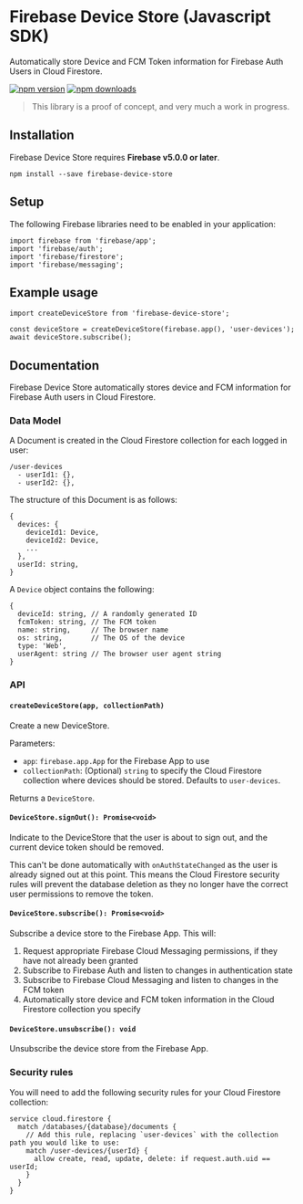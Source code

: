 # Firebase Device Store (Javascript SDK)

Automatically store Device and FCM Token information for Firebase Auth Users in Cloud Firestore.

[![npm version](https://img.shields.io/npm/v/firebase-device-store.svg?style=flat-square)](https://www.npmjs.com/package/firebase-device-store)
[![npm downloads](https://img.shields.io/npm/dm/firebase-device-store.svg?style=flat-square)](https://www.npmjs.com/package/firebase-device-store)

> This library is a proof of concept, and very much a work in progress.

## Installation

Firebase Device Store requires **Firebase v5.0.0 or later**.

```
npm install --save firebase-device-store
```

## Setup

The following Firebase libraries need to be enabled in your application:

```
import firebase from 'firebase/app';
import 'firebase/auth';
import 'firebase/firestore';
import 'firebase/messaging';
```

## Example usage

```
import createDeviceStore from 'firebase-device-store';

const deviceStore = createDeviceStore(firebase.app(), 'user-devices');
await deviceStore.subscribe();
```

## Documentation

Firebase Device Store automatically stores device and FCM information for Firebase Auth users in Cloud Firestore.

### Data Model

A Document is created in the Cloud Firestore collection for each logged in user:

```
/user-devices
  - userId1: {},
  - userId2: {},
```

The structure of this Document is as follows:

```
{
  devices: {
    deviceId1: Device,
    deviceId2: Device,
    ...
  },
  userId: string,
}
```

A `Device` object contains the following:

```
{
  deviceId: string, // A randomly generated ID
  fcmToken: string, // The FCM token
  name: string,     // The browser name
  os: string,       // The OS of the device
  type: 'Web',
  userAgent: string // The browser user agent string
}
```

### API

#### `createDeviceStore(app, collectionPath)`

Create a new DeviceStore.

Parameters:

- `app`: `firebase.app.App` for the Firebase App to use
- `collectionPath`: (Optional) `string` to specify the Cloud Firestore collection where devices should be stored. Defaults to `user-devices`.

Returns a `DeviceStore`.

#### `DeviceStore.signOut(): Promise<void>`

Indicate to the DeviceStore that the user is about to sign out, and the current device token should be removed.

This can't be done automatically with `onAuthStateChanged` as the user is already signed out at this point. This means the Cloud Firestore security rules will prevent the database deletion as they no longer have the correct user permissions to remove the token.

#### `DeviceStore.subscribe(): Promise<void>`

Subscribe a device store to the Firebase App. This will:

1. Request appropriate Firebase Cloud Messaging permissions, if they have not already been granted
2. Subscribe to Firebase Auth and listen to changes in authentication state
3. Subscribe to Firebase Cloud Messaging and listen to changes in the FCM token
4. Automatically store device and FCM token information in the Cloud Firestore collection you specify

#### `DeviceStore.unsubscribe(): void`

Unsubscribe the device store from the Firebase App.

### Security rules

You will need to add the following security rules for your Cloud Firestore collection:

```
service cloud.firestore {
  match /databases/{database}/documents {
    // Add this rule, replacing `user-devices` with the collection path you would like to use:
    match /user-devices/{userId} {
      allow create, read, update, delete: if request.auth.uid == userId;
    }
  }
}
```

